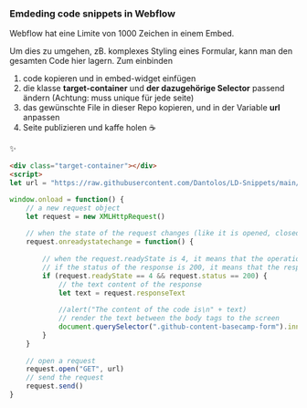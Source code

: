 ### Emdeding code snippets in Webflow


Webflow hat eine Limite von 1000 Zeichen in einem Embed. 

Um dies zu umgehen, zB. komplexes Styling eines Formular, kann man den gesamten Code hier lagern. Zum einbinden

1. code kopieren und in embed-widget einfügen
2. die klasse __target-container__ und __der dazugehörige Selector__ passend ändern (Achtung: muss unique für jede seite)
3. das gewünschte File in dieser Repo kopieren, und in der Variable __url__ anpassen
4. Seite publizieren und kaffe holen :coffee:


:sparkles:


``` HTML
<div class="target-container"></div>
<script>
let url = "https://raw.githubusercontent.com/Dantolos/LD-Snippets/main/ld-basecamo-form.html"

window.onload = function() {
	// a new request object
	let request = new XMLHttpRequest()
	
	// when the state of the request changes (like it is opened, closed, headers recieved etc.), do something
	request.onreadystatechange = function() {
	
		// when the request.readyState is 4, it means that the operation of recieving the response is over (see https://developer.mozilla.org/en-US/docs/Web/API/XMLHttpRequest/readyState)
		// if the status of the response is 200, it means that the response was successfully recieved
		if (request.readyState == 4 && request.status == 200) {
			// the text content of the response
			let text = request.responseText
			
			//alert("The content of the code is\n" + text)
			// render the text between the body tags to the screen
			document.querySelector(".github-content-basecamp-form").innerHTML = text;
		}
	}
	
	// open a request
	request.open("GET", url)
	// send the request
	request.send()
}
```
</script>